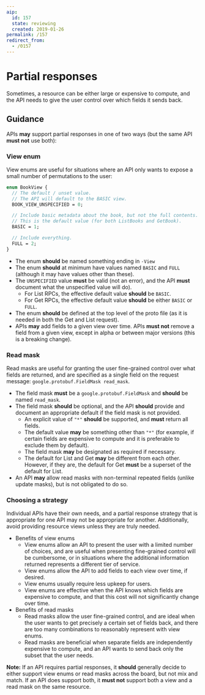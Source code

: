 ```yaml
---
aip:
  id: 157
  state: reviewing
  created: 2019-01-26
permalink: /157
redirect_from:
  - /0157
---
```


# Partial responses

Sometimes, a resource can be either large or expensive to compute, and the API
needs to give the user control over which fields it sends back.

## Guidance

APIs **may** support partial responses in one of two ways (but the same API
**must not** use both):

### View enum

View enums are useful for situations where an API only wants to expose a small
number of permutations to the user:

```proto
enum BookView {
  // The default / unset value.
  // The API will default to the BASIC view.
  BOOK_VIEW_UNSPECIFIED = 0;

  // Include basic metadata about the book, but not the full contents.
  // This is the default value (for both ListBooks and GetBook).
  BASIC = 1;

  // Include everything.
  FULL = 2;
}
```

- The enum **should** be named something ending in `-View`
- The enum **should** at minimum have values named `BASIC` and `FULL` (although
  it may have values other than these).
- The `UNSPECIFIED` value **must** be valid (not an error), and the API
  **must** document what the unspecified value will do).
  - For List RPCs, the effective default value **should** be `BASIC`.
  - For Get RPCs, the effective default value **should** be either `BASIC` or
    `FULL`.
- The enum **should** be defined at the top level of the proto file (as it is
  needed in both the Get and List request).
- APIs **may** add fields to a given view over time. APIs **must not** remove a
  field from a given view, except in alpha or between major versions (this is a
  breaking change).

### Read mask

Read masks are useful for granting the user fine-grained control over what
fields are returned, and are specified as a single field on the request
message: `google.protobuf.FieldMask read_mask`.

- The field mask **must** be a `google.protobuf.FieldMask` and **should** be
  named `read_mask`.
- The field mask **should** be optional, and the API **should** provide and
  document an appropriate default if the field mask is not provided.
  - An explicit value of `"*"` **should** be supported, and **must** return all
    fields.
  - The default value **may** be something other than `"*"` (for example, if
    certain fields are expensive to compute and it is preferable to exclude
    them by default).
  - The field mask **may** be designated as required if necessary.
  - The default for List and Get **may** be different from each other. However,
    if they are, the default for Get **must** be a superset of the default for
    List.
- An API **may** allow read masks with non-terminal repeated fields (unlike
  update masks), but is not obligated to do so.

### Choosing a strategy

Individual APIs have their own needs, and a partial response strategy that is
appropriate for one API may not be appropriate for another. Additionally, avoid
providing resource views unless they are truly needed.

- Benefits of view enums
  - View enums allow an API to present the user with a limited number of
    choices, and are useful when presenting fine-grained control will be
    cumbersome, or in situations where the additional information returned
    represents a different tier of service.
  - View enums allow the API to add fields to each view over time, if desired.
  - View enums usually require less upkeep for users.
  - View enums are effective when the API knows which fields are expensive to
    compute, and that this cost will not significantly change over time.
- Benefits of read masks
  - Read masks allow the user fine-grained control, and are ideal when the user
    wants to get precisely a certain set of fields back, and there are too many
    combinations to reasonably represent with view enums.
  - Read masks are beneficial when separate fields are independently expensive
    to compute, and an API wants to send back only the subset that the user
    needs.

**Note:** If an API requires partial responses, it **should** generally decide
to either support view enums or read masks across the board, but not mix and
match. If an API does support both, it **must not** support both a view and a
read mask on the same resource.
